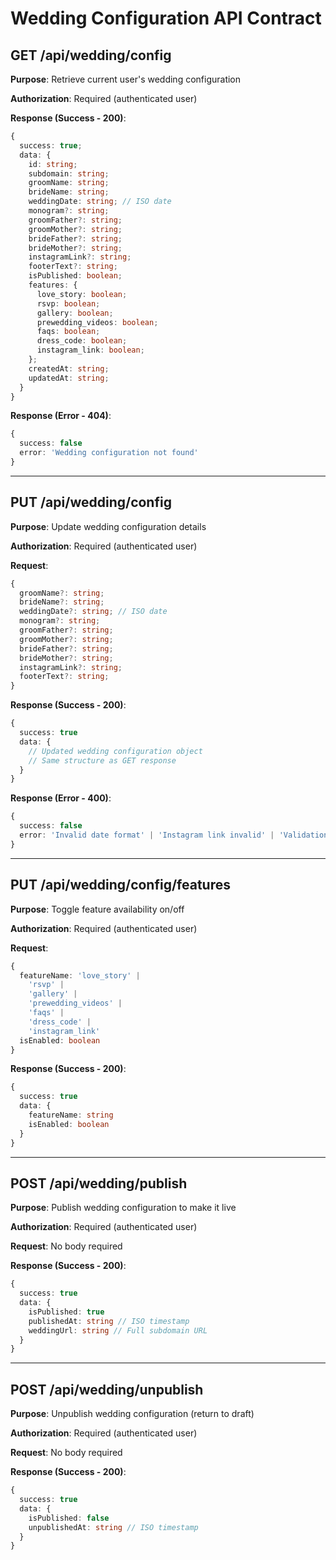 # Wedding Configuration API Contract

## GET /api/wedding/config

**Purpose**: Retrieve current user's wedding configuration

**Authorization**: Required (authenticated user)

**Response (Success - 200)**:

```typescript
{
  success: true;
  data: {
    id: string;
    subdomain: string;
    groomName: string;
    brideName: string;
    weddingDate: string; // ISO date
    monogram?: string;
    groomFather?: string;
    groomMother?: string;
    brideFather?: string;
    brideMother?: string;
    instagramLink?: string;
    footerText?: string;
    isPublished: boolean;
    features: {
      love_story: boolean;
      rsvp: boolean;
      gallery: boolean;
      prewedding_videos: boolean;
      faqs: boolean;
      dress_code: boolean;
      instagram_link: boolean;
    };
    createdAt: string;
    updatedAt: string;
  }
}
```

**Response (Error - 404)**:

```typescript
{
  success: false
  error: 'Wedding configuration not found'
}
```

---

## PUT /api/wedding/config

**Purpose**: Update wedding configuration details

**Authorization**: Required (authenticated user)

**Request**:

```typescript
{
  groomName?: string;
  brideName?: string;
  weddingDate?: string; // ISO date
  monogram?: string;
  groomFather?: string;
  groomMother?: string;
  brideFather?: string;
  brideMother?: string;
  instagramLink?: string;
  footerText?: string;
}
```

**Response (Success - 200)**:

```typescript
{
  success: true
  data: {
    // Updated wedding configuration object
    // Same structure as GET response
  }
}
```

**Response (Error - 400)**:

```typescript
{
  success: false
  error: 'Invalid date format' | 'Instagram link invalid' | 'Validation error'
}
```

---

## PUT /api/wedding/config/features

**Purpose**: Toggle feature availability on/off

**Authorization**: Required (authenticated user)

**Request**:

```typescript
{
  featureName: 'love_story' |
    'rsvp' |
    'gallery' |
    'prewedding_videos' |
    'faqs' |
    'dress_code' |
    'instagram_link'
  isEnabled: boolean
}
```

**Response (Success - 200)**:

```typescript
{
  success: true
  data: {
    featureName: string
    isEnabled: boolean
  }
}
```

---

## POST /api/wedding/publish

**Purpose**: Publish wedding configuration to make it live

**Authorization**: Required (authenticated user)

**Request**: No body required

**Response (Success - 200)**:

```typescript
{
  success: true
  data: {
    isPublished: true
    publishedAt: string // ISO timestamp
    weddingUrl: string // Full subdomain URL
  }
}
```

---

## POST /api/wedding/unpublish

**Purpose**: Unpublish wedding configuration (return to draft)

**Authorization**: Required (authenticated user)

**Request**: No body required

**Response (Success - 200)**:

```typescript
{
  success: true
  data: {
    isPublished: false
    unpublishedAt: string // ISO timestamp
  }
}
```
